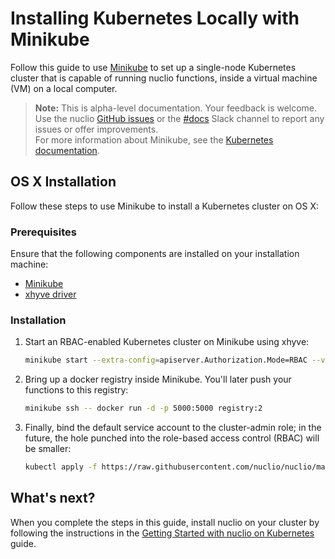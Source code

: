 # Installing Kubernetes Locally with Minikube

Follow this guide to use [Minikube](https://github.com/kubernetes/minikube/) to set up a single-node Kubernetes cluster that is capable of running nuclio functions, inside a virtual machine (VM) on a local computer.

> **Note:** This is alpha-level documentation. Your feedback is welcome. Use the nuclio [GitHub issues](https://github.com/nuclio/nuclio/issues) or the [#docs](https://nuclio-io.slack.com/messages/C83US1NDP/) Slack channel to report any issues or offer improvements.<br/>
> For more information about Minikube, see the [Kubernetes documentation](https://kubernetes.io/docs/getting-started-guides/minikube/).

## OS X Installation

Follow these steps to use Minikube to install a Kubernetes cluster on OS X:

### Prerequisites

Ensure that the following components are installed on your installation machine:

- [Minikube](https://kubernetes.io/docs/tasks/tools/install-minikube/)
- [xhyve driver](https://github.com/kubernetes/minikube/blob/master/docs/drivers.md#xhyve-driver)

### Installation

1.  Start an RBAC-enabled Kubernetes cluster on Minikube using xhyve:

    ```sh
    minikube start --extra-config=apiserver.Authorization.Mode=RBAC --vm-driver=xhyve
    ```

2.  Bring up a docker registry inside Minikube. You'll later push your functions to this registry:

    ```sh
    minikube ssh -- docker run -d -p 5000:5000 registry:2
    ```

3.  Finally, bind the default service account to the cluster-admin role; in the future, the hole punched into the role-based access control (RBAC) will be smaller:

    ```sh
    kubectl apply -f https://raw.githubusercontent.com/nuclio/nuclio/master/hack/k8s/resources/default-cluster-admin.yaml
    ```

## What's next?

When you complete the steps in this guide, install nuclio on your cluster by following the instructions in the [Getting Started with nuclio on Kubernetes](/docs/setup/k8s/getting-started-k8s.md) guide.

